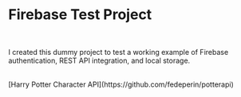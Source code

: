 <h1>Firebase Test Project</h1>

<br/>
<p>I created this dummy project to test a working example of Firebase authentication, REST API integration, and local storage.</p>

<br/>
[Harry Potter Character API](https://github.com/fedeperin/potterapi)
